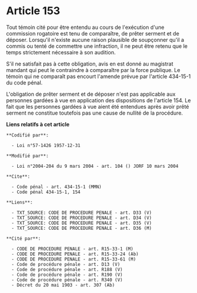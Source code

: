 # Article 153

Tout témoin cité pour être entendu au cours de l'exécution d'une commission rogatoire est tenu de comparaître, de prêter
serment et de déposer. Lorsqu'il n'existe aucune raison plausible de soupçonner qu'il a commis ou tenté de commettre une
infraction, il ne peut être retenu que le temps strictement nécessaire à son audition.

S'il ne satisfait pas à cette obligation, avis en est donné au magistrat mandant qui peut le contraindre à comparaître par la
force publique. Le témoin qui ne comparaît pas encourt l'amende prévue par l'article 434-15-1 du code pénal.

L'obligation de prêter serment et de déposer n'est pas applicable aux personnes gardées à vue en application des dispositions
de l'article 154. Le fait que les personnes gardées à vue aient été entendues après avoir prêté serment ne constitue
toutefois pas une cause de nullité de la procédure.

**Liens relatifs à cet article**

	**Codifié par**:

	  - Loi n°57-1426 1957-12-31

	**Modifié par**:

	  - Loi n°2004-204 du 9 mars 2004 - art. 104 () JORF 10 mars 2004

	**Cite**:

	  - Code pénal - art. 434-15-1 (MMN)
	  - Code pénal 434-15-1, 154

	**Liens**:

	  - TXT_SOURCE: CODE DE PROCEDURE PENALE - art. D33 (V)
	  - TXT_SOURCE: CODE DE PROCEDURE PENALE - art. D34 (V)
	  - TXT_SOURCE: CODE DE PROCEDURE PENALE - art. D35 (V)
	  - TXT_SOURCE: CODE DE PROCEDURE PENALE - art. D36 (M)

	**Cité par**:

	  - CODE DE PROCEDURE PENALE - art. R15-33-1 (M)
	  - CODE DE PROCEDURE PENALE - art. R15-33-24 (Ab)
	  - CODE DE PROCEDURE PENALE - art. R15-33-61 (M)
	  - Code de procédure pénale - art. D13 (V)
	  - Code de procédure pénale - art. R188 (V)
	  - Code de procédure pénale - art. R190 (V)
	  - Code de procédure pénale - art. R340 (V)
	  - Décret du 20 mai 1903 - art. 307 (Ab)
